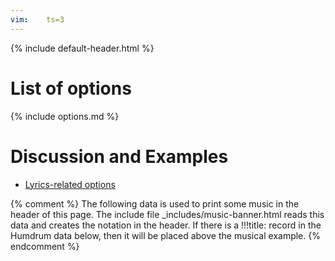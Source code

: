 ```yaml
---
vim:	ts=3
---
```


{% include default-header.html %}

<style>
nav {
	overflow: scroll;
	position: relative;
	text-align: left;
	top: 40px;
}
section {
	margin-top: -80px !important;
}
@media print, screen and (max-width: 1060px) { 
	section {
		margin-top: 0px !important;
	}
}
</style>



# List of options #

{% include options.md %}



# Discussion and Examples #


* <a href="lyrics">Lyrics-related options</a>



{% comment %}
	The following data is used to print some music in the header of this page.
	The include file _includes/music-banner.html reads this data and creates
	the notation in the header.  If there is a !!!title: record in the
	Humdrum data below, then it will be placed above the musical example.
{% endcomment %}

<div style="display:none" id="title-notation-source">
!!!title: Vivaldi: Violin Concerto in E major (<i>Spring</i>), RV 269, op. 8, no. 1, mvmt. 1
{% include banner-scores/vivaldi-op8-no1-mvmt1-mm1-40.krn %}
</div>




